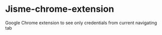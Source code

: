 # Jisme-chrome-extension
Google Chrome extension to see only credentials from current navigating tab
